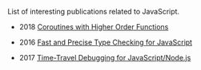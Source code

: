 List of interesting publications related to JavaScript.

- 2018 [Coroutines with Higher Order Functions](https://arxiv.org/pdf/1812.08278.pdf)

- 2016 [Fast and Precise Type Checking for JavaScript](https://arxiv.org/pdf/1708.08021.pdf)

- 2017 [Time-Travel Debugging for JavaScript/Node.js](https://www.microsoft.com/en-us/research/wp-content/uploads/2016/09/TTNode.pdf)
